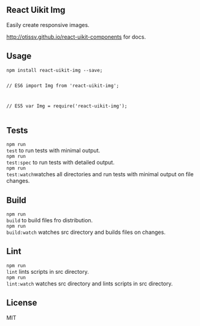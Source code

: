 <div><section><h1>React Uikit Img</h1><p>Easily create responsive images.</p><p><a href="http://otissv.github.io/react-uikit-components/">http://otissv.github.io/react-uikit-components</a> for docs.</p></section><section><h2>Usage</h2><pre data-kitid="ciiu1saya0000oxmdpizrz6uu"><code>npm install react-uikit-img --save;

  // ES6
  import Img from &#x27;react-uikit-img&#x27;;

  // ES5
  var Img = require(&#x27;react-uikit-img&#x27;);
  </code></pre></section><section><h2>Tests</h2><p><code>npm run test</code> to run tests with minimal output.<br/><code>npm run test:spec</code> to run tests with detailed output.<br/><code>npm run test:watch</code>watches all directories and run tests with minimal output on file changes.<br/></p></section><section><h2>Build</h2><p><code>npm run build</code> to build files fro distribution.<br/><code>npm run build:watch</code> watches src directory and builds files on changes.<br/></p></section><section><h2>Lint</h2><p><code>npm run lint</code> lints scripts in src directory.<br/><code>npm run lint:watch</code> watches src directory and lints scripts in src directory.<br/></p></section><section><h2>License</h2><p>MIT</p></section></div>